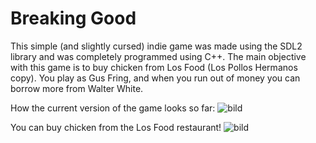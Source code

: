 # Breaking Good

This simple (and slightly cursed) indie game was made using the SDL2 library and was completely programmed using C++.
The main objective with this game is to buy chicken from Los Food (Los Pollos Hermanos copy). You play as Gus Fring, and when you run out of money you can borrow more from Walter White.

How the current version of the game looks so far:
![bild](https://user-images.githubusercontent.com/98147588/212569879-ec878390-7ab9-4111-a1de-7f98b436ad6d.png)

You can buy chicken from the Los Food restaurant!
![bild](https://user-images.githubusercontent.com/98147588/212569994-a627426a-e415-4f16-8e1c-d29618b584d2.png)
